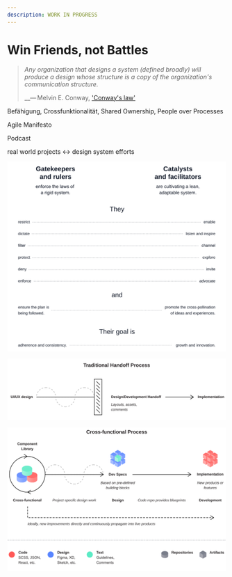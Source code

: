 ```yaml
---
description: WORK IN PROGRESS
---
```


# Win Friends, not Battles

> _Any organization that designs a system \(defined broadly\) will produce a design whose structure is a copy of the organization's communication structure._
>
>   __— Melvin E. Conway, ['Conway's law'](https://en.wikipedia.org/wiki/Conway%27s_law)

Befähigung, Crossfunktionalität, Shared Ownership, People over Processes

Agile Manifesto 

Podcast

real world projects &lt;-&gt; design system efforts

![Fig. 1: Gatekeepers x Catalysts](../../.gitbook/assets/fig_role.svg)

![Fig. 2: Traditional Handoff](../../.gitbook/assets/fig_handoff.svg)

![Fig. 3: Cross-functional Process](../../.gitbook/assets/fig_cross_functionality.svg)

